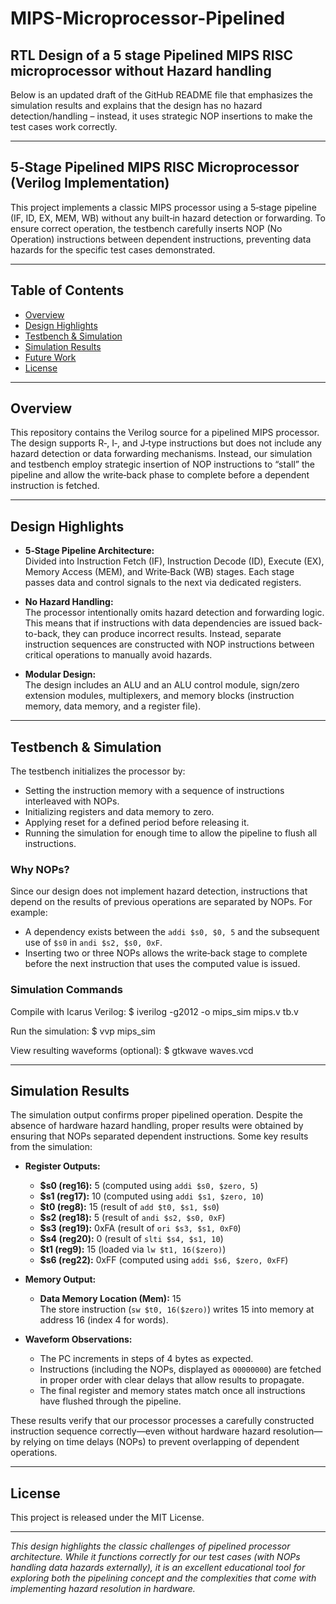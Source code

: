 # MIPS-Microprocessor-Pipelined
RTL Design of a 5 stage Pipelined MIPS RISC microprocessor without Hazard handling
---
Below is an updated draft of the GitHub README file that emphasizes the simulation results and explains that the design has no hazard detection/handling – instead, it uses strategic NOP insertions to make the test cases work correctly.

-----------------------------------------------------------
## 5‑Stage Pipelined MIPS RISC Microprocessor (Verilog Implementation)
This project implements a classic MIPS processor using a 5‑stage pipeline (IF, ID, EX, MEM, WB) without any built‑in hazard detection or forwarding. To ensure correct operation, the testbench carefully inserts NOP (No Operation) instructions between dependent instructions, preventing data hazards for the specific test cases demonstrated.

-----------------------------------------------------------
## Table of Contents

- [Overview](#overview)
- [Design Highlights](#design-highlights)
- [Testbench & Simulation](#testbench--simulation)
- [Simulation Results](#simulation-results)
- [Future Work](#future-work)
- [License](#license)

-----------------------------------------------------------
## Overview

This repository contains the Verilog source for a pipelined MIPS processor. The design supports R‑, I‑, and J‑type instructions but does not include any hazard detection or data forwarding mechanisms. Instead, our simulation and testbench employ strategic insertion of NOP instructions to “stall” the pipeline and allow the write‑back phase to complete before a dependent instruction is fetched.

-----------------------------------------------------------
## Design Highlights

- **5‑Stage Pipeline Architecture:**  
  Divided into Instruction Fetch (IF), Instruction Decode (ID), Execute (EX), Memory Access (MEM), and Write‑Back (WB) stages. Each stage passes data and control signals to the next via dedicated registers.

- **No Hazard Handling:**  
  The processor intentionally omits hazard detection and forwarding logic. This means that if instructions with data dependencies are issued back-to-back, they can produce incorrect results. Instead, separate instruction sequences are constructed with NOP instructions between critical operations to manually avoid hazards.

- **Modular Design:**  
  The design includes an ALU and an ALU control module, sign/zero extension modules, multiplexers, and memory blocks (instruction memory, data memory, and a register file).

-----------------------------------------------------------
## Testbench & Simulation

The testbench initializes the processor by:

-  Setting the instruction memory with a sequence of instructions interleaved with NOPs.  
-  Initializing registers and data memory to zero.  
-  Applying reset for a defined period before releasing it.  
-  Running the simulation for enough time to allow the pipeline to flush all instructions.

### Why NOPs?
Since our design does not implement hazard detection, instructions that depend on the results of previous operations are separated by NOPs. For example:
- A dependency exists between the `addi $s0, $0, 5` and the subsequent use of `$s0` in `andi $s2, $s0, 0xF`.  
- Inserting two or three NOPs allows the write‑back stage to complete before the next instruction that uses the computed value is issued.

### Simulation Commands

Compile with Icarus Verilog:
  $ iverilog -g2012 -o mips_sim mips.v tb.v

Run the simulation:
  $ vvp mips_sim

View resulting waveforms (optional):
  $ gtkwave waves.vcd

-----------------------------------------------------------
## Simulation Results

The simulation output confirms proper pipelined operation. Despite the absence of hardware hazard handling, proper results were obtained by ensuring that NOPs separated dependent instructions. Some key results from the simulation:

- **Register Outputs:**
  - **$s0 (reg16):** 5 (computed using `addi $s0, $zero, 5`)
  - **$s1 (reg17):** 10 (computed using `addi $s1, $zero, 10`)
  - **$t0 (reg8):** 15 (result of `add $t0, $s1, $s0`)
  - **$s2 (reg18):** 5 (result of `andi $s2, $s0, 0xF`)
  - **$s3 (reg19):** 0xFA (result of `ori $s3, $s1, 0xF0`)
  - **$s4 (reg20):** 0 (result of `slti $s4, $s1, 10`)
  - **$t1 (reg9):** 15 (loaded via `lw $t1, 16($zero)`)
  - **$s6 (reg22):** 0xFF (computed using `addi $s6, $zero, 0xFF`)

- **Memory Output:**
  - **Data Memory Location (Mem):** 15  
    The store instruction (`sw $t0, 16($zero)`) writes 15 into memory at address 16 (index 4 for words).

- **Waveform Observations:**
  - The PC increments in steps of 4 bytes as expected.
  - Instructions (including the NOPs, displayed as `00000000`) are fetched in proper order with clear delays that allow results to propagate.
  - The final register and memory states match once all instructions have flushed through the pipeline.

These results verify that our processor processes a carefully constructed instruction sequence correctly—even without hardware hazard resolution—by relying on time delays (NOPs) to prevent overlapping of dependent operations.

-----------------------------------------------------------
## License

This project is released under the MIT License.

-----------------------------------------------------------
*This design highlights the classic challenges of pipelined processor architecture. While it functions correctly for our test cases (with NOPs handling data hazards externally), it is an excellent educational tool for exploring both the pipelining concept and the complexities that come with implementing hazard resolution in hardware.*
